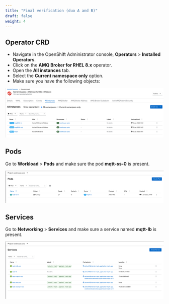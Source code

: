 ```yaml
---
title: "Final verification (duo A and B)"
draft: false
weight: 4
---
```


## Operator CRD

* Navigate in the OpenShift Administrator console, **Operators** > **Installed Operators**.
* Click on the **AMQ Broker for RHEL 8.x** operator.
* Open the **All instances** tab.
* Select the **Current namespace only** option.
* Make sure you have the following objects:

![MQTT Instances](/images/mqtt-instances.png)

## Pods

Go to **Workload** > **Pods** and make sure the pod **mqtt-ss-0** is present.

![MQTT pods](/images/mqtt-pods.png)

## Services

Go to **Networking** > **Services** and make sure a service named **mqtt-lb** is present.

![MQTT Instances](/images/mqtt-services.png)
